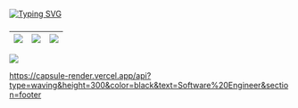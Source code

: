 [![Typing SVG](https://readme-typing-svg.demolab.com?font=Fira+Code&pause=1000&width=435&lines=Jo%C3%A3o+Gabriel+Full+Stack)](https://git.io/typing-svg)
###

###

![](http://github-profile-summary-cards.vercel.app/api/cards/profile-details?username=404GabrielDev&theme=dark) | ![](http://github-profile-summary-cards.vercel.app/api/cards/repos-per-language?username=404GabrielDev&theme=dark) | ![](http://github-profile-summary-cards.vercel.app/api/cards/most-commit-language?username=404GabrielDev&theme=dark)
| :-: | :-: | :-: |

![](http://github-profile-summary-cards.vercel.app/api/cards/productive-time?username=404GabrielDev&theme=dark&utcOffset=8)



https://capsule-render.vercel.app/api?type=waving&height=300&color=black&text=Software%20Engineer&section=footer
